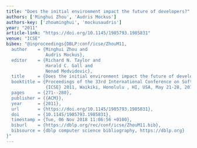 ```yaml
---
title: "Does the initial environment impact the future of developers?"
authors: ['Minghui Zhou', 'Audris Mockus']
authors-key: ['zhouminghui', 'mockusaudris']
year: "2011"
article-link: "https://doi.org/10.1145/1985793.1985831"
venue: "ICSE"
bibex: "@inproceedings{DBLP:conf/icse/ZhouM11,
  author    = {Minghui Zhou and
               Audris Mockus},
  editor    = {Richard N. Taylor and
               Harald C. Gall and
               Nenad Medvidovic},
  title     = {Does the initial environment impact the future of developers},
  booktitle = {Proceedings of the 33rd International Conference on Software Engineering,
               {ICSE} 2011, Waikiki, Honolulu , HI, USA, May 21-28, 2011},
  pages     = {271--280},
  publisher = {{ACM}},
  year      = {2011},
  url       = {https://doi.org/10.1145/1985793.1985831},
  doi       = {10.1145/1985793.1985831},
  timestamp = {Tue, 06 Nov 2018 11:06:56 +0100},
  biburl    = {https://dblp.org/rec/conf/icse/ZhouM11.bib},
  bibsource = {dblp computer science bibliography, https://dblp.org}
}"
---
```

